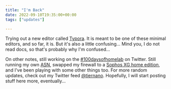 ```yaml
---
title: "I'm Back"
date: 2022-09-10T19:35:00+00:00
tags: ["updates"]

---
```


Trying out a new editor called [Typora](https://typora.io/). It is meant to be one of these minimal editors, and so far, it is. But it's also a little confusing... Mind you, I do not read docs, so that's probably why I'm confused... 

On other notes, still working on the [#100daysofhomelab](https://twitter.com/hashtag/100DaysOfHomeLab) on Twitter. Still running my own [ASN](https://as204994.net/), swapped my firewall to a [Sophos XG home edition](https://www.sophos.com/en-us/free-tools/sophos-xg-firewall-home-edition), and I've been playing with some other things too. For more random updates, check out my Twitter feed [@tiernano](https://twitter.com/tiernano). Hopefully, I will start posting stuff here more, eventually...
